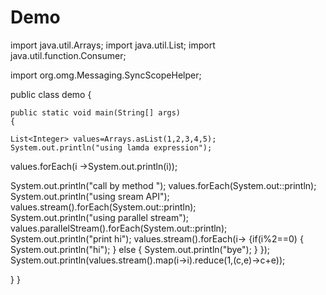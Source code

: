 # Demo
import java.util.Arrays;
import java.util.List;
import java.util.function.Consumer;

import org.omg.Messaging.SyncScopeHelper;

public class demo {

	public static void main(String[] args) 
	{

    List<Integer> values=Arrays.asList(1,2,3,4,5);
    System.out.println("using lamda expression");
  values.forEach(i ->System.out.println(i));  
  
  System.out.println("call by method ");
   values.forEach(System.out::println);  
   System.out.println("using sream API");
   values.stream().forEach(System.out::println);  
   System.out.println("using parallel stream");
    values.parallelStream().forEach(System.out::println);
    System.out.println("print hi");
    values.stream().forEach(i-> {if(i%2==0)
    	{
    	System.out.println("hi");
    	}
    else
    {
    	System.out.println("bye");
    }
    	});
    System.out.println(values.stream().map(i->i).reduce(1,(c,e)->c+e));

}
}
